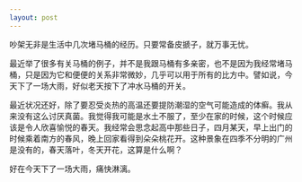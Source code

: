 ```yaml
---
layout: post
---
```


吵架无非是生活中几次堵马桶的经历。只要常备皮搋子，就万事无忧。

最近举了很多有关马桶的例子，并不是我跟马桶有多亲密，也不是因为我经常堵马桶，只是因为它和便便的关系非常微妙，几乎可以用于所有的比方中。譬如说，今天下了一场大雨，好似老天按下了冲水马桶的开关。

最近状况还好，除了要忍受炎热的高温还要提防潮湿的空气可能造成的体癣。我从来没有这么讨厌真菌。我觉得我可能是水土不服了，至少在家的时候，这个时候应该是令人欣喜愉悦的春天。我经常会思念起高中那些日子，四月某天，早上出门的时候乘着南方的春风，晚上回家看得到朵朵桃花开。这种景象在四季不分明的广州是没有的，春天落叶，冬天开花，这算是什么啊？

好在今天下了一场大雨，痛快淋漓。
